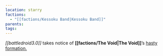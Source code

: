 ```yaml
---
location: starry
factions:
  - "[[factions/Kessoku Band|Kessoku Band]]"
parents: 
tags: 
---
```

*[[battledroid3.0]]* takes notice of **[[factions/The Void|The Void]]**’s [hasty formation.](https://discord.com/channels/1093664259273130084/1093664259273130087/1131584493988352023)
